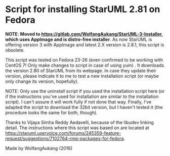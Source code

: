 # Script for installing StarUML 2.81 on Fedora

**NOTE**: **Moved to https://gitlab.com/WolfangAukang/StarUML-3-Installer, which uses AppImage and is distro-free installer**. As now StarUML is offering version 3 with AppImage and latest 2.X version is 2.8.1, this script is obsolete.

This script was tested on Fedora 23-26 (even confirmed to be working with CentOS 7! Only make changes to script in case of using yum) . It downloads the version 2.80 of StarUML from its webpage. In case they update their version, please indicate it to me to test a new installation script (or maybe only change its version, hopefully).

NOTE: Only use the uninstall script if you used the installation script here (or if the instructions you've used for installation are similar to the installation script). I can't assure it will work fully if not done that way. Finally, I've adapted the script to download the 32bit version, but I haven't tested it (the procedure looks the same for both, though).

Thanks to Vijaya Simha Reddy Aedavelli, because of the libudev linking detail. The instructions where this script was based on are located at https://staruml.uservoice.com/forums/245359-feature-request/suggestions/7102764-rmp-packages-for-fedora. 

Made by WolfangAukang (2016)
